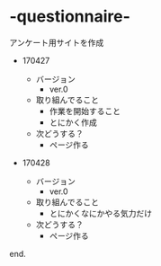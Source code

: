 # -questionnaire-
アンケート用サイトを作成

- 170427
	- バージョン
		- ver.0 
	- 取り組んでること
		- 作業を開始すること
		- とにかく作成
	- 次どうする？
		- ページ作る

- 170428
	- バージョン
		- ver.0 
	- 取り組んでること
		- とにかくなにかやる気力だけ
	- 次どうする？
		- ページ作る

end.